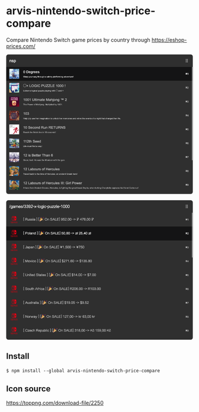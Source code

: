 # arvis-nintendo-switch-price-compare

Compare Nintendo Switch game prices by country through https://eshop-prices.com/

![](./demo1.png)

![](./demo2.png)


## Install

```
$ npm install --global arvis-nintendo-switch-price-compare
```

## Icon source

https://toppng.com/download-file/2250
